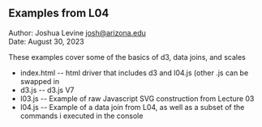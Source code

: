 Examples from L04
------------

Author: Joshua Levine [josh@arizona.edu](mailto:josh@arizona.edu)  
Date: August 30, 2023

These examples cover some of the basics of d3, data joins, and scales

* index.html -- html driver that includes d3 and l04.js (other .js can be swapped in
* d3.js -- d3.js V7
* l03.js -- Example of raw Javascript SVG construction from Lecture 03
* l04.js -- Example of a data join from L04, as well as a subset of the commands i executed in the console


